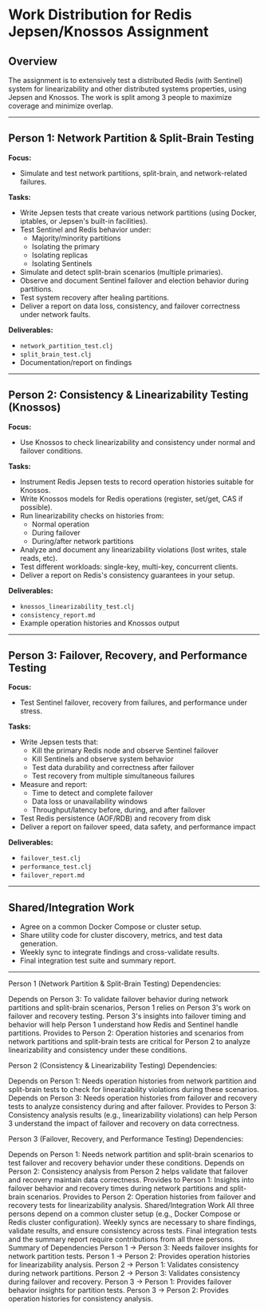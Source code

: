 # Work Distribution for Redis Jepsen/Knossos Assignment

## Overview
The assignment is to extensively test a distributed Redis (with Sentinel) system for linearizability and other distributed systems properties, using Jepsen and Knossos. The work is split among 3 people to maximize coverage and minimize overlap.

---

## Person 1: Network Partition & Split-Brain Testing

**Focus:**  
- Simulate and test network partitions, split-brain, and network-related failures.

**Tasks:**  
- Write Jepsen tests that create various network partitions (using Docker, iptables, or Jepsen's built-in facilities).
- Test Sentinel and Redis behavior under:
  - Majority/minority partitions
  - Isolating the primary
  - Isolating replicas
  - Isolating Sentinels
- Simulate and detect split-brain scenarios (multiple primaries).
- Observe and document Sentinel failover and election behavior during partitions.
- Test system recovery after healing partitions.
- Deliver a report on data loss, consistency, and failover correctness under network faults.

**Deliverables:**  
- `network_partition_test.clj`
- `split_brain_test.clj`
- Documentation/report on findings

---

## Person 2: Consistency & Linearizability Testing (Knossos)

**Focus:**  
- Use Knossos to check linearizability and consistency under normal and failover conditions.

**Tasks:**  
- Instrument Redis Jepsen tests to record operation histories suitable for Knossos.
- Write Knossos models for Redis operations (register, set/get, CAS if possible).
- Run linearizability checks on histories from:
  - Normal operation
  - During failover
  - During/after network partitions
- Analyze and document any linearizability violations (lost writes, stale reads, etc).
- Test different workloads: single-key, multi-key, concurrent clients.
- Deliver a report on Redis's consistency guarantees in your setup.

**Deliverables:**  
- `knossos_linearizability_test.clj`
- `consistency_report.md`
- Example operation histories and Knossos output

---

## Person 3: Failover, Recovery, and Performance Testing

**Focus:**  
- Test Sentinel failover, recovery from failures, and performance under stress.

**Tasks:**  
- Write Jepsen tests that:
  - Kill the primary Redis node and observe Sentinel failover
  - Kill Sentinels and observe system behavior
  - Test data durability and correctness after failover
  - Test recovery from multiple simultaneous failures
- Measure and report:
  - Time to detect and complete failover
  - Data loss or unavailability windows
  - Throughput/latency before, during, and after failover
- Test Redis persistence (AOF/RDB) and recovery from disk
- Deliver a report on failover speed, data safety, and performance impact

**Deliverables:**  
- `failover_test.clj`
- `performance_test.clj`
- `failover_report.md`

---

## Shared/Integration Work

- Agree on a common Docker Compose or cluster setup.
- Share utility code for cluster discovery, metrics, and test data generation.
- Weekly sync to integrate findings and cross-validate results.
- Final integration test suite and summary report.

---

Person 1 (Network Partition & Split-Brain Testing)
Dependencies:

Depends on Person 3:
To validate failover behavior during network partitions and split-brain scenarios, Person 1 relies on Person 3's work on failover and recovery testing.
Person 3's insights into failover timing and behavior will help Person 1 understand how Redis and Sentinel handle partitions.
Provides to Person 2:
Operation histories and scenarios from network partitions and split-brain tests are critical for Person 2 to analyze linearizability and consistency under these conditions.

Person 2 (Consistency & Linearizability Testing)
Dependencies:

Depends on Person 1:
Needs operation histories from network partition and split-brain tests to check for linearizability violations during these scenarios.
Depends on Person 3:
Needs operation histories from failover and recovery tests to analyze consistency during and after failover.
Provides to Person 3:
Consistency analysis results (e.g., linearizability violations) can help Person 3 understand the impact of failover and recovery on data correctness.

Person 3 (Failover, Recovery, and Performance Testing)
Dependencies:

Depends on Person 1:
Needs network partition and split-brain scenarios to test failover and recovery behavior under these conditions.
Depends on Person 2:
Consistency analysis from Person 2 helps validate that failover and recovery maintain data correctness.
Provides to Person 1:
Insights into failover behavior and recovery times during network partitions and split-brain scenarios.
Provides to Person 2:
Operation histories from failover and recovery tests for linearizability analysis.
Shared/Integration Work
All three persons depend on a common cluster setup (e.g., Docker Compose or Redis cluster configuration).
Weekly syncs are necessary to share findings, validate results, and ensure consistency across tests.
Final integration tests and the summary report require contributions from all three persons.
Summary of Dependencies
Person 1 → Person 3: Needs failover insights for network partition tests.
Person 1 → Person 2: Provides operation histories for linearizability analysis.
Person 2 → Person 1: Validates consistency during network partitions.
Person 2 → Person 3: Validates consistency during failover and recovery.
Person 3 → Person 1: Provides failover behavior insights for partition tests.
Person 3 → Person 2: Provides operation histories for consistency analysis.